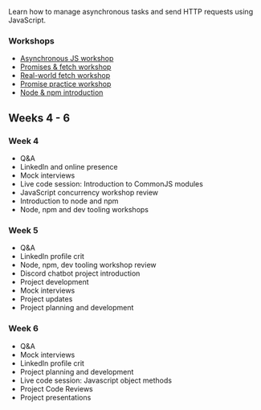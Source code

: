 Learn how to manage asynchronous tasks and send HTTP requests using JavaScript.


### Workshops

- [Asynchronous JS workshop](/workshops/functions-callbacks-async/)
- [Promises & fetch workshop](/workshops/learn-fetch/)
- [Real-world fetch workshop](/workshops/real-world-fetch)
- [Promise practice workshop](/workshops/promise-practice/)
- [Node & npm introduction](/workshops/node-npm-intro/)


## Weeks 4 - 6

### Week 4
- Q&A 
- LinkedIn and online presence 
- Mock interviews
- Live code session: Introduction to CommonJS modules
- JavaScript concurrency workshop review
- Introduction to node and npm
- Node, npm and dev tooling workshops


### Week 5
- Q&A
- LinkedIn profile crit
- Node, npm, dev tooling workshop review
- Discord chatbot project introduction
- Project development 
- Mock interviews 
- Project updates
- Project planning and development

### Week 6
- Q&A 
- Mock interviews
- LinkedIn profile crit
- Project planning and development
- Live code session: Javascript object methods
- Project Code Reviews
- Project presentations


